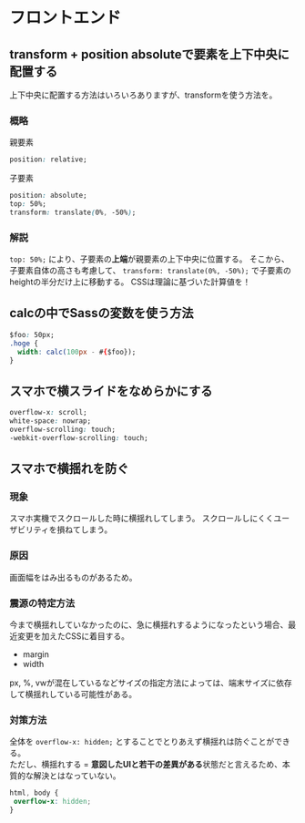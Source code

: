 # フロントエンド

## transform + position absoluteで要素を上下中央に配置する
上下中央に配置する方法はいろいろありますが、transformを使う方法を。

### 概略
親要素
```css
position: relative;
```

子要素
```css
position: absolute;
top: 50%;
transform: translate(0%, -50%);
```

### 解説
`top: 50%;` により、子要素の**上端**が親要素の上下中央に位置する。
そこから、子要素自体の高さも考慮して、 `transform: translate(0%, -50%);` で子要素のheightの半分だけ上に移動する。
CSSは理論に基づいた計算値を！

## calcの中でSassの変数を使う方法

```css
$foo: 50px;
.hoge {
  width: calc(100px - #{$foo});
}
```

## スマホで横スライドをなめらかにする

```css
overflow-x: scroll;
white-space: nowrap;
overflow-scrolling: touch;
-webkit-overflow-scrolling: touch;
```

## スマホで横揺れを防ぐ

### 現象
スマホ実機でスクロールした時に横揺れしてしまう。
スクロールしにくくユーザビリティを損ねてしまう。

### 原因
画面幅をはみ出るものがあるため。

### 震源の特定方法
今まで横揺れしていなかったのに、急に横揺れするようになったという場合、最近変更を加えたCSSに着目する。
- margin
- width

px, %, vwが混在しているなどサイズの指定方法によっては、端末サイズに依存して横揺れしている可能性がある。

### 対策方法
全体を `overflow-x: hidden;` とすることでとりあえず横揺れは防ぐことができる。  
ただし、横揺れする = **意図したUIと若干の差異がある**状態だと言えるため、本質的な解決とはなっていない。

```css
html, body {
 overflow-x: hidden;
}
```
